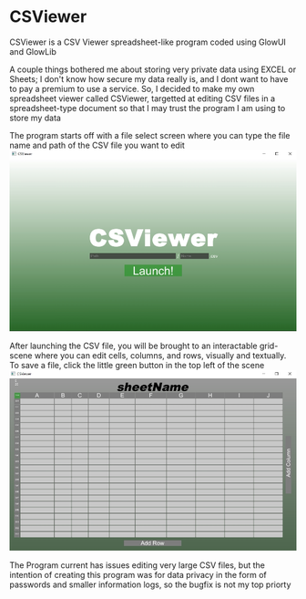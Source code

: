 # CSViewer
CSViewer is a CSV Viewer spreadsheet-like program coded using GlowUI and GlowLib

A couple things bothered me about storing very private data using EXCEL or Sheets; I don't know how secure my data really is, and I dont want to have to pay a premium to use a service.
So, I decided to make my own spreadsheet viewer called CSViewer, targetted at editing CSV files in a spreadsheet-type document so that I may trust the program I am using to store my data

The program starts off with a file select screen where you can type the file name and path of the CSV file you want to edit
![Screenshot](img/title.jpg)

After launching the CSV file, you will be brought to an interactable grid-scene where you can edit cells, columns, and rows, visually and textually. To save a file, click the little green button in the top left of the scene
![Screenshot](img/editor.jpg)


The Program current has issues editing very large CSV files, but the intention of creating this program was for data privacy in the form of passwords and smaller information logs, so the bugfix is not my top priorty
